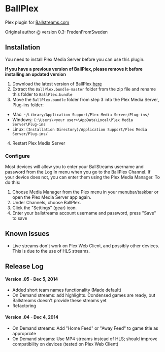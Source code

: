 BallPlex
========
Plex plugin for [Ballstreams.com](http://www4.ballstreams.com/assist/categories/13/api+discussion/4232/APP+BallPlex)

Original author @ version 0.3:  FredenFromSweden

## Installation
You need to install Plex Media Server before you can use this plugin.

**If you have a previous version of BallPlex, please remove it before installing an updated version**

1. Download the latest version of BallPlex [here](https://github.com/kevcenteno/BallPlex.bundle/archive/master.zip)
2. Extract the `BallPlex.bundle-master` folder from the zip file and rename this folder to `BallPlex.bundle`
3. Move the `BallPlex.bundle` folder from step 3 into the Plex Media Server, Plug-ins folder:
  * Mac: `~/Library/Application Support/Plex Media Server/Plug-ins/`
  * Windows: `C:\Users\<your user>\AppData\Local\Plex Media Server\Plug-ins`
  * Linux: `(Installation Directory)/Application Support/Plex Media Server/Plug-ins/`
4. Restart Plex Media Server

### Configure
Most devices will allow you to enter your BallStreams username and password from the Log In menu when you go to the BallPlex Channel. If your device does not, you can enter them using the Plex Media Manager. To do this:

1. Choose Media Manager from the Plex menu in your menubar/taskbar or open the Plex Media Server app again.
2. Under Channels, choose BallPlex.
3. Click the "Settings" (gear) icon.
4. Enter your ballstreams account username and password, press "Save" to save
  
## Known Issues
* Live streams don't work on Plex Web Client, and possibly other devices.  This is due to the use of HLS streams.

## Release Log
#### Version .05 - Dec 5, 2014
* Added short team names functionality (Made default)
* On Demand streams: add highlights.  Condensed games are ready, but Ballstreams doesn't provide these streams yet
* Refactoring

#### Version .04 - Dec 4, 2014
* On Demand streams: Add "Home Feed" or "Away Feed" to game title as appropriate
* On Demand streams: Use MP4 streams instead of HLS; should improve compatibility on devices (tested on Plex Web Client)
